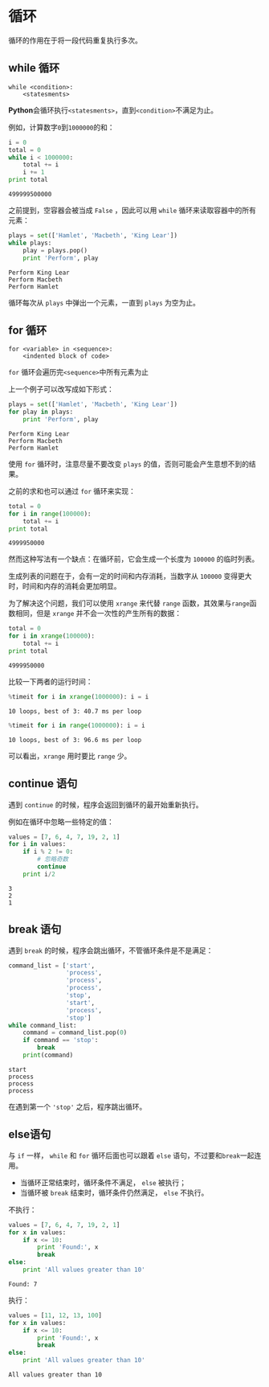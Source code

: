 # 循环

循环的作用在于将一段代码重复执行多次。

## while 循环

    while <condition>:
        <statesments>

**Python**会循环执行`<statesments>`，直到`<condition>`不满足为止。

例如，计算数字`0`到`1000000`的和：


```python
i = 0
total = 0
while i < 1000000:
    total += i
    i += 1
print total
```

    499999500000
    

之前提到，空容器会被当成 `False` ，因此可以用 `while` 循环来读取容器中的所有元素：


```python
plays = set(['Hamlet', 'Macbeth', 'King Lear'])
while plays:
    play = plays.pop()
    print 'Perform', play
```

    Perform King Lear
    Perform Macbeth
    Perform Hamlet
    

循环每次从 `plays` 中弹出一个元素，一直到 `plays` 为空为止。

## for 循环

    for <variable> in <sequence>:
        <indented block of code>

`for` 循环会遍历完`<sequence>`中所有元素为止

上一个例子可以改写成如下形式：


```python
plays = set(['Hamlet', 'Macbeth', 'King Lear'])
for play in plays:
    print 'Perform', play
```

    Perform King Lear
    Perform Macbeth
    Perform Hamlet
    

使用 `for` 循环时，注意尽量不要改变 `plays` 的值，否则可能会产生意想不到的结果。

之前的求和也可以通过 `for` 循环来实现：


```python
total = 0
for i in range(100000):
    total += i
print total
```

    4999950000
    

然而这种写法有一个缺点：在循环前，它会生成一个长度为 `100000` 的临时列表。

生成列表的问题在于，会有一定的时间和内存消耗，当数字从 `100000` 变得更大时，时间和内存的消耗会更加明显。

为了解决这个问题，我们可以使用 `xrange` 来代替 `range` 函数，其效果与`range`函数相同，但是 `xrange` 并不会一次性的产生所有的数据：


```python
total = 0
for i in xrange(100000):
    total += i
print total
```

    4999950000
    

比较一下两者的运行时间：


```python
%timeit for i in xrange(1000000): i = i
```

    10 loops, best of 3: 40.7 ms per loop
    


```python
%timeit for i in range(1000000): i = i
```

    10 loops, best of 3: 96.6 ms per loop
    

可以看出，`xrange` 用时要比 `range` 少。 

## continue 语句

遇到 `continue` 的时候，程序会返回到循环的最开始重新执行。

例如在循环中忽略一些特定的值：


```python
values = [7, 6, 4, 7, 19, 2, 1]
for i in values:
    if i % 2 != 0:
        # 忽略奇数
        continue
    print i/2
```

    3
    2
    1
    

## break 语句

遇到 `break` 的时候，程序会跳出循环，不管循环条件是不是满足：


```python
command_list = ['start', 
                'process', 
                'process',
                'process', 
                'stop', 
                'start', 
                'process', 
                'stop']
while command_list:
    command = command_list.pop(0)
    if command == 'stop':
        break
    print(command)
```

    start
    process
    process
    process
    

在遇到第一个 `'stop'` 之后，程序跳出循环。

## else语句

与 `if` 一样， `while` 和 `for` 循环后面也可以跟着 `else` 语句，不过要和`break`一起连用。

- 当循环正常结束时，循环条件不满足， `else` 被执行；
- 当循环被 `break` 结束时，循环条件仍然满足， `else` 不执行。

不执行：


```python
values = [7, 6, 4, 7, 19, 2, 1]
for x in values:
    if x <= 10:
        print 'Found:', x
        break
else:
    print 'All values greater than 10'
```

    Found: 7
    

执行：


```python
values = [11, 12, 13, 100]
for x in values:
    if x <= 10:
        print 'Found:', x
        break
else:
    print 'All values greater than 10'
```

    All values greater than 10
    
